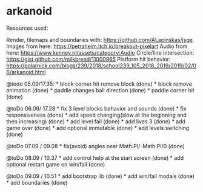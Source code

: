 # arkanoid

Resources used:

Render, tilemaps and boundaries with: https://github.com/ALapinskas/jsge 
Images from here: https://petraheim.itch.io/breakout-pixelart
Audio from here: https://www.kenney.nl/assets/category:Audio
Circle/line intersection: https://gist.github.com/milkbread/11000965
Platform hit behavior: https://polarnick.com/blogs/239/2018/school239_105_2018_2019/2019/02/06/arkanoid.html

@todo 05.09/17.35:
    * block corner hit remove block (done)
    * block remove animation (done)
    * paddle changes ball direction (done)
    * paddle corner hit (done)

@toDo 06.09/ 17.28
    * fix 3 level blocks behavior and sounds (done)
    * fix responsiveness (done)
    * add speed changing(slow at the beginning and then increasing) (done)
    * add level fail (done)
    * add lives 3 (done)
    * add game over (done)
    * add optional immutable (done)
    * add levels switching (done)

@toDo 07.09 / 09.08
    * fix(avoid) angles near Math.PI/-Math.PI/0 (done)

@toDo 08.09 / 10.37
    * add control help at the start screen (done)
    * add optional restart game on win/fail (done)

@toDo 09.09 / 10.51
    * add bootstrap lib (done)
    * add win/fail modals (done)
    * add boundaries (done)